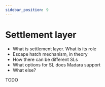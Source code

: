 ```yaml
---
sidebar_position: 9
---
```


# Settlement layer
- What is settlement layer. What is its role
- Escape hatch mechanism, in theory
- How there can be different SLs
- What options for SL does Madara support
- What else?

TODO